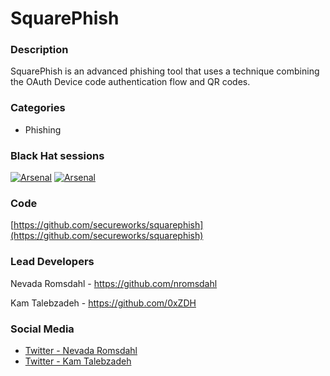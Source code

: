 # SquarePhish

### Description
SquarePhish is an advanced phishing tool that uses a technique combining the OAuth Device code authentication flow and QR codes.

### Categories
* Phishing

### Black Hat sessions
[![Arsenal](https://github.com/toolswatch/badges/blob/master/arsenal/europe/2022.svg)](https://www.blackhat.com/eu-22/arsenal/schedule/)
[![Arsenal](https://github.com/toolswatch/badges/blob/master/arsenal/usa/2022.svg)](https://www.blackhat.com/us-22/arsenal/schedule/)

### Code
[https://github.com/secureworks/squarephish](https://github.com/secureworks/squarephish)

### Lead Developers
Nevada Romsdahl - https://github.com/nromsdahl 

Kam Talebzadeh - https://github.com/0xZDH

### Social Media
* [Twitter - Nevada Romsdahl](https://twitter.com/nevadaromsdahl)
* [Twitter - Kam Talebzadeh](https://twitter.com/0xZDH)
